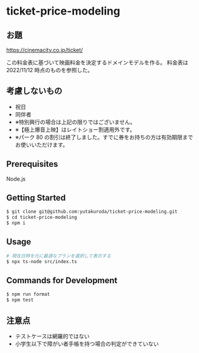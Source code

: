 # ticket-price-modeling

## お題

https://cinemacity.co.jp/ticket/

この料金表に基づいて映画料金を決定するドメインモデルを作る。
料金表は 2022/11/12 時点のものを参照した。

## 考慮しないもの

- 祝日
- 同伴者
- ※特別興行の場合は上記の限りではございません。
- ※【極上爆音上映】はレイトショー割適用外です。
- ※パーク 80 の割引は終了しました。すでに券をお持ちの方は有効期限までお使いいただけます。

## Prerequisites

Node.js

## Getting Started

```bash
$ git clone git@github.com:yutakuroda/ticket-price-modeling.git
$ cd ticket-price-modeling
$ npm i
```

## Usage

```bash
# 現在日時を元に最適なプランを選択して表示する
$ npx ts-node src/index.ts
```

## Commands for Development

```bash
$ npm run format
$ npm test
```

## 注意点

- テストケースは網羅的ではない
- 小学生以下で障がい者手帳を持つ場合の判定ができていない
